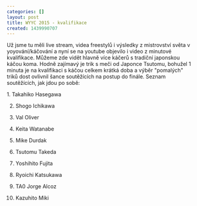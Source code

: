 ```yaml
---
categories: []
layout: post
title: WYYC 2015 - kvalifikace
created: 1439990707
---
```

<p>Už jsme tu měli live stream, videa freestylů i výsledky z mistrovství světa v yoyování/káčování a nyní se na youtube objevilo i video z minutové kvalifikace. Můžeme zde vidět hlavně více káčerů s tradiční japonskou káčou koma. Hodně zajímavý je trik s meči od Japonce Tsutomu, bohužel 1 minuta je na kvalifikaci s káčou celkem krátká doba a výběr "pomalých" triků dost ovlivnil šance soutěžících na postup do finále. Seznam soutěžících, jak jdou po sobě:</p>

<p>1. Takahiko Hasegawa<br />
2. Shogo Ichikawa<br />
3. Val Oliver<br />
4. Keita Watanabe<br />
5. Mike Durdak<br />
6. Tsutomu Takeda<br />
7. Yoshihito Fujita<br />
8. Ryoichi Katsukawa<br />
9. TA0 Jorge Alcoz<br />
10. Kazuhito Miki</p>

<p><div class="youtube-player" data-id="vm1zZUShc0o"></div></p>
